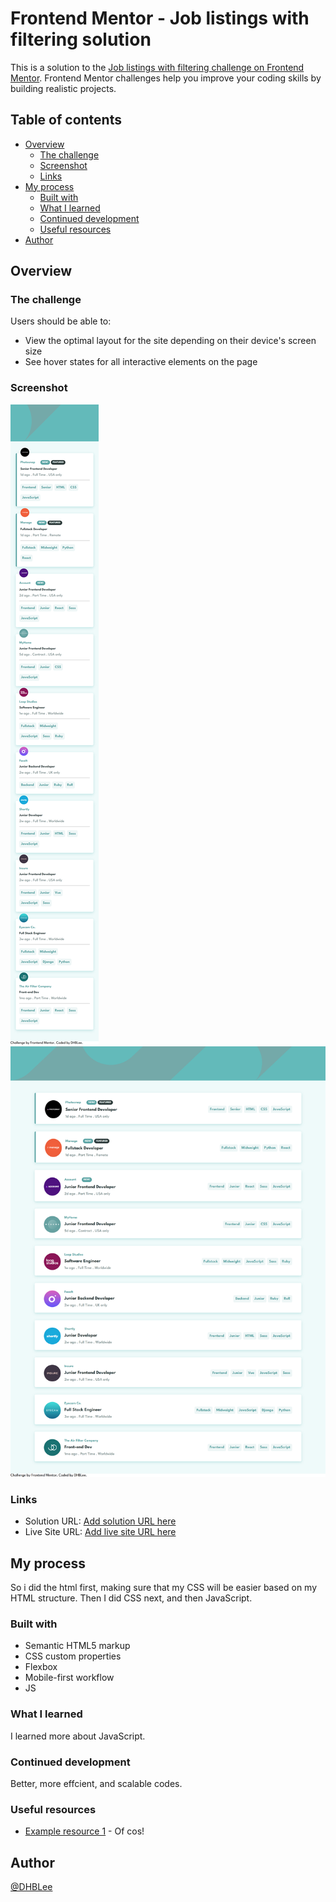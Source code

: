 # Frontend Mentor - Job listings with filtering solution

This is a solution to the [Job listings with filtering challenge on Frontend Mentor](https://www.frontendmentor.io/challenges/job-listings-with-filtering-ivstIPCt). Frontend Mentor challenges help you improve your coding skills by building realistic projects. 

## Table of contents


- [Overview](#overview)
  - [The challenge](#the-challenge)
  - [Screenshot](#screenshot)
  - [Links](#links)
- [My process](#my-process)
  - [Built with](#built-with)
  - [What I learned](#what-i-learned)
  - [Continued development](#continued-development)
  - [Useful resources](#useful-resources)
- [Author](#author)




## Overview


### The challenge


Users should be able to:


- View the optimal layout for the site depending on their device's screen size
- See hover states for all interactive elements on the page


### Screenshot


![](./images/375px_solution.png)
![](./images/1440px_solution.png)





### Links


- Solution URL: [Add solution URL here](https://your-solution-url.com)
- Live Site URL: [Add live site URL here](https://your-live-site-url.com)


## My process

So i did the html first, making sure that my CSS will be easier based on my HTML structure. Then I did CSS next, and then JavaScript.

### Built with


- Semantic HTML5 markup
- CSS custom properties
- Flexbox
- Mobile-first workflow
- JS




### What I learned

I learned more about JavaScript.


### Continued development

Better, more effcient, and scalable codes.


### Useful resources


- [Example resource 1](https://www.chatgpt.com) - Of cos!




## Author


[@DHBLee](https://www.frontendmentor.io/profile/DHBLee)
